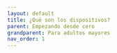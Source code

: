 ```yaml
---
layout: default
title: ¿Qué son los dispositivos?
parent: Empezando desde cero
grandparent: Para adultos mayores
nav_order: 1
---
```


